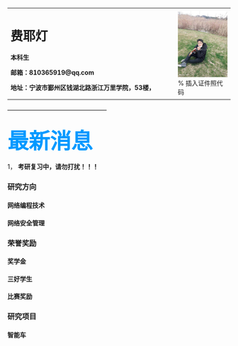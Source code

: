 

<table border="0">
  <tr>
    <td width="75%">
      <h1>费耶灯</h1>
      <p><b>本科生</b></p>
      <p><b浙江万里学院</b></p>
      <p><b>邮箱：810365919@qq.com</b></p>
      <p><b>地址：宁波市鄞州区钱湖北路浙江万里学院，53楼，</b></p>
    </td>
    <td width="25%">
     <img src="/FYD.jpg" width="100%">      % 插入证件照代码    
    </td>
  </tr>
</table>
————————————————


### <font color=#0099ff size=12 face="黑体">**最新消息**</font>
1， **考研复习中，请勿打扰！！！**

### **研究方向**
#### **网络编程技术**
#### **网络安全管理**
  
  
  
  
### **荣誉奖励**
#### **奖学金**
#### **三好学生**
#### **比赛奖励**



### **研究项目**
#### **智能车**

